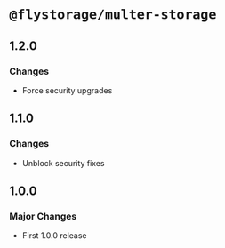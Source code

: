 # `@flystorage/multer-storage`

## 1.2.0

### Changes

- Force security upgrades

## 1.1.0

### Changes

- Unblock security fixes

## 1.0.0

### Major Changes

- First 1.0.0 release